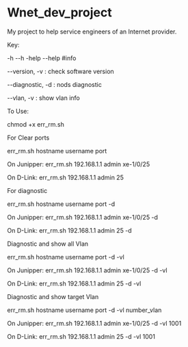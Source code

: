 # Wnet_dev_project
My project to help service engineers of an Internet provider.

Key:

-h --h -help --help #info

--version,  -v  :  check software version

--diagnostic, -d : nods diagnostic

--vlan, -v : show vlan info

To Use:

chmod +x err_rm.sh

For Clear ports

err_rm.sh hostname username port 

On Junipper: err_rm.sh 192.168.1.1 admin xe-1/0/25

On D-Link: err_rm.sh 192.168.1.1 admin 25

For diagnostic

err_rm.sh hostname username port -d

On Junipper: err_rm.sh 192.168.1.1 admin xe-1/0/25 -d

On D-Link: err_rm.sh 192.168.1.1 admin 25 -d

Diagnostic and show all Vlan

err_rm.sh hostname username port -d -vl

On Junipper: err_rm.sh 192.168.1.1 admin xe-1/0/25 -d -vl

On D-Link: err_rm.sh 192.168.1.1 admin 25 -d -vl

Diagnostic and show target Vlan

err_rm.sh hostname username port -d -vl number_vlan

On Junipper: err_rm.sh 192.168.1.1 admin xe-1/0/25 -d -vl 1001

On D-Link: err_rm.sh 192.168.1.1 admin 25 -d -vl 1001
